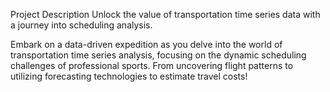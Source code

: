 Project Description
Unlock the value of transportation time series data with a journey into scheduling analysis.

Embark on a data-driven expedition as you delve into the world of transportation time series analysis, focusing on the dynamic scheduling challenges of professional sports. From uncovering flight patterns to utilizing forecasting technologies to estimate travel costs!
